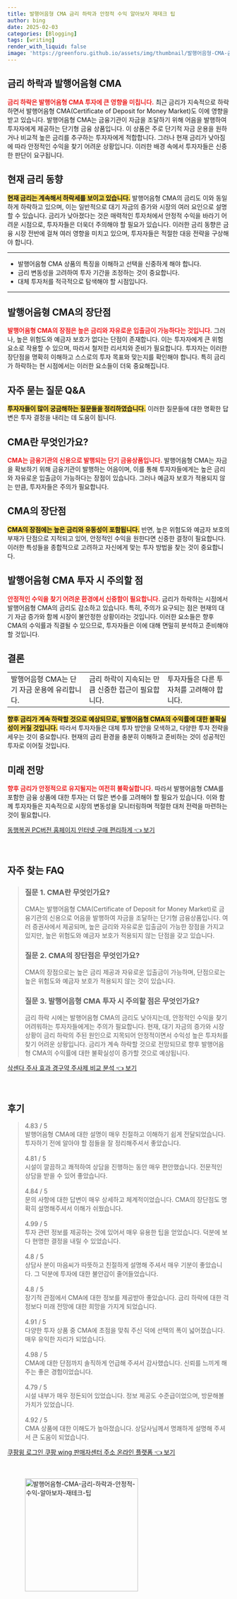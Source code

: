 ```yaml
---
title: 발행어음형 CMA 금리 하락과 안정적 수익 알아보자 재테크 팁
author: bing
date: 2025-02-03
categories: [Blogging]
tags: [writing]
render_with_liquid: false
image: 'https://greenforu.github.io/assets/img/thumbnail/발행어음형-CMA-금리-하락과-안정적-수익-알아보자-재테크-팁.webp'
---
```



<h2 id='금리 하락과 발행어음형 CMA'>금리 하락과 발행어음형 CMA</h2>

<p><b><span style="color: #ee2323;">금리 하락은 발행어음형 CMA 투자에 큰 영향을 미칩니다.</span></b> 최근 금리가 지속적으로 하락하면서 발행어음형 CMA(Certificate of Deposit for Money Market)도 이에 영향을 받고 있습니다. 발행어음형 CMA는 금융기관이 자금을 조달하기 위해 어음을 발행하여 투자자에게 제공하는 단기형 금융 상품입니다. 이 상품은 주로 단기적 자금 운용을 원하거나 비교적 높은 금리를 추구하는 투자자에게 적합합니다. 그러나 현재 금리가 낮아짐에 따라 안정적인 수익을 찾기 어려운 상황입니다. 이러한 배경 속에서 투자자들은 신중한 판단이 요구됩니다.</p>

<h2 id='현재 금리 동향'>현재 금리 동향</h2>

<p><b><span style="background-color: #ffe066;">현재 금리는 계속해서 하락세를 보이고 있습니다.</span></b> 발행어음형 CMA의 금리도 이와 동일하게 하락하고 있으며, 이는 일반적으로 대기 자금의 증가와 시장의 여러 요인으로 설명할 수 있습니다. 금리가 낮아졌다는 것은 매력적인 투자처에서 안정적 수익을 바라기 어려운 시점으로, 투자자들은 더욱더 주의해야 할 필요가 있습니다. 이러한 금리 동향은 금융 시장 전반에 걸쳐 여러 영향을 미치고 있으며, 투자자들은 적절한 대응 전략을 구상해야 합니다.</p>

<hr />

<ul>
    <li>발행어음형 CMA 상품의 특징을 이해하고 선택을 신중하게 해야 합니다.</li>
    <li>금리 변동성을 고려하여 투자 기간을 조정하는 것이 중요합니다.</li>
    <li>대체 투자처를 적극적으로 탐색해야 할 시점입니다.</li>
</ul>

<hr />

<h2 id='발행어음형 CMA의 장단점'>발행어음형 CMA의 장단점</h2>

<p><b><span style="color: #ee2323;">발행어음형 CMA의 장점은 높은 금리와 자유로운 입출금이 가능하다는 것입니다.</span></b> 그러나, 높은 위험도와 예금자 보호가 없다는 단점이 존재합니다. 이는 투자자에게 큰 위험 요소로 작용할 수 있으며, 따라서 철저한 리서치와 준비가 필요합니다. 투자자는 이러한 장단점을 명확히 이해하고 스스로의 투자 목표와 맞는지를 확인해야 합니다. 특히 금리가 하락하는 현 시점에서는 이러한 요소들이 더욱 중요해집니다.</p>

<h2 id='자주 묻는 질문 Q&A'>자주 묻는 질문 Q&A</h2>

<p><b><span style="background-color: #ffe066;">투자자들이 많이 궁금해하는 질문들을 정리하였습니다.</span></b> 이러한 질문들에 대한 명확한 답변은 투자 결정을 내리는 데 도움이 됩니다.</p>

<h2 id='CMA란 무엇인가요?'>CMA란 무엇인가요?</h2>

<p><b><span style="color: #ee2323;">CMA는 금융기관의 신용으로 발행되는 단기 금융상품입니다.</span></b> 발행어음형 CMA는 자금을 확보하기 위해 금융기관이 발행하는 어음이며, 이를 통해 투자자들에게는 높은 금리와 자유로운 입출금이 가능하다는 장점이 있습니다. 그러나 예금자 보호가 적용되지 않는 만큼, 투자자들은 주의가 필요합니다.</p>

<h2 id='CMA의 장단점'>CMA의 장단점</h2>

<p><b><span style="background-color: #ffe066;">CMA의 장점에는 높은 금리와 유동성이 포함됩니다.</span></b> 반면, 높은 위험도와 예금자 보호의 부재가 단점으로 지적되고 있어, 안정적인 수익을 원한다면 신중한 결정이 필요합니다. 이러한 특성들을 종합적으로 고려하고 자신에게 맞는 투자 방법을 찾는 것이 중요합니다.</p>

<h2 id='발행어음형 CMA 투자 시 주의할 점'>발행어음형 CMA 투자 시 주의할 점</h2>

<p><b><span style="color: #ee2323;">안정적인 수익을 찾기 어려운 환경에서 신중함이 필요합니다.</span></b> 금리가 하락하는 시점에서 발행어음형 CMA의 금리도 감소하고 있습니다. 특히, 주의가 요구되는 점은 현재의 대기 자금 증가와 함께 시장이 불안정한 상황이라는 것입니다. 이러한 요소들은 향후 CMA의 수익률과 직결될 수 있으므로, 투자자들은 이에 대해 면밀히 분석하고 준비해야 할 것입니다.</p>

<h2 id='결론'>결론</h2>

<table>
    <tr>
        <td>발행어음형 CMA는 단기 자금 운용에 유리합니다.</td>
        <td>금리 하락이 지속되는 만큼 신중한 접근이 필요합니다.</td>
        <td>투자자들은 다른 투자처를 고려해야 합니다.</td>
    </tr>
</table>

<p><b><span style="background-color: #ffe066;">향후 금리가 계속 하락할 것으로 예상되므로, 발행어음형 CMA의 수익률에 대한 불확실성이 커질 것입니다.</span></b> 따라서 투자자들은 대체 투자 방안을 모색하고, 다양한 투자 전략을 세우는 것이 중요합니다. 현재의 금리 환경을 충분히 이해하고 준비하는 것이 성공적인 투자로 이어질 것입니다.</p>

<h2 id='미래 전망'>미래 전망</h2>

<p><b><span style="color: #ee2323;">향후 금리가 안정적으로 유지될지는 여전히 불확실합니다.</span></b> 따라서 발행어음형 CMA를 포함한 금융 상품에 대한 투자는 더 많은 변수를 고려해야 할 필요가 있습니다. 이와 함께 투자자들은 지속적으로 시장의 변동성을 모니터링하며 적절한 대처 전력을 마련하는 것이 필요합니다.</p>


<p><a class="click-button" title="동행복권 PC버전 홈페이지 인터넷 구매 편리하게" href="https://greenforu.github.io/posts/%EB%8F%99%ED%96%89%EB%B3%B5%EA%B6%8C-PC%EB%B2%84%EC%A0%84-%ED%99%88%ED%8E%98%EC%9D%B4%EC%A7%80-%EC%9D%B8%ED%84%B0%EB%84%B7-%EA%B5%AC%EB%A7%A4-%ED%8E%B8%EB%A6%AC%ED%95%98%EA%B2%8C/" rel="dofollow">동행복권 PC버전 홈페이지 인터넷 구매 편리하게 👈 보기</a></p><br>
<h2 id='자주_찾는_FAQ'>자주 찾는 FAQ</h2>
<div itemscope="" itemtype="https://schema.org/FAQPage"> 
<blockquote> 
<div itemscope="" itemprop="mainEntity" itemtype="https://schema.org/Question"> 
<h3 itemprop="name">질문 1. CMA란 무엇인가요?</h3> 
<div itemscope="" itemprop="acceptedAnswer" itemtype="https://schema.org/Answer"> 
<span itemprop="text"> 
<p>CMA는 발행어음형 CMA(Certificate of Deposit for Money Market)로 금융기관의 신용으로 어음을 발행하여 자금을 조달하는 단기형 금융상품입니다. 여러 증권사에서 제공되며, 높은 금리와 자유로운 입출금이 가능한 장점을 가지고 있지만, 높은 위험도와 예금자 보호가 적용되지 않는 단점을 갖고 있습니다.</p> 
</span> 
</div> 
</div> 

<div itemscope="" itemprop="mainEntity" itemtype="https://schema.org/Question"> 
<h3 itemprop="name">질문 2. CMA의 장단점은 무엇인가요?</h3> 
<div itemscope="" itemprop="acceptedAnswer" itemtype="https://schema.org/Answer"> 
<span itemprop="text"> 
<p>CMA의 장점으로는 높은 금리 제공과 자유로운 입출금이 가능하며, 단점으로는 높은 위험도와 예금자 보호가 적용되지 않는 것이 있습니다.</p> 
</span> 
</div> 
</div> 

<div itemscope="" itemprop="mainEntity" itemtype="https://schema.org/Question"> 
<h3 itemprop="name">질문 3. 발행어음형 CMA 투자 시 주의할 점은 무엇인가요?</h3> 
<div itemscope="" itemprop="acceptedAnswer" itemtype="https://schema.org/Answer"> 
<span itemprop="text"> 
<p>금리 하락 시에는 발행어음형 CMA의 금리도 낮아지는데, 안정적인 수익을 찾기 어려워하는 투자자들에게는 주의가 필요합니다. 현재, 대기 자금의 증가와 시장 상황이 금리 하락의 주된 원인으로 지목되어 안정적이면서 수익성 높은 투자처를 찾기 어려운 상황입니다. 금리가 계속 하락할 것으로 전망되므로 향후 발행어음형 CMA의 수익률에 대한 불확실성이 증가할 것으로 예상됩니다.</p> 
</span> 
</div> 
</div> 
</blockquote> 
</div>
<p><a class="click-button" title="삭센다 주사 효과 경구약 주사제 비교 분석" href="https://greenforu.github.io/posts/%EC%82%AD%EC%84%BC%EB%8B%A4-%EC%A3%BC%EC%82%AC-%ED%9A%A8%EA%B3%BC-%EA%B2%BD%EA%B5%AC%EC%95%BD-%EC%A3%BC%EC%82%AC%EC%A0%9C-%EB%B9%84%EA%B5%90-%EB%B6%84%EC%84%9D/" rel="dofollow">삭센다 주사 효과 경구약 주사제 비교 분석 👈 보기</a></p><br>
<h2 id='후기'>후기</h2>
<div itemscope itemtype="https://schema.org/Product">
  <blockquote>
  <div itemprop="review" itemscope itemtype="https://schema.org/Review">
      <div itemprop="reviewRating" itemscope itemtype="https://schema.org/Rating"> <span itemprop="ratingValue">4.83</span> / <span itemprop="bestRating">5</span> </div>
      <span itemprop="reviewBody">발행어음형 CMA에 대한 설명이 매우 친절하고 이해하기 쉽게 전달되었습니다. 투자하기 전에 알아야 할 점들을 잘 정리해주셔서 좋았습니다.</span>
  </div>
  <br>
  <div itemprop="review" itemscope itemtype="https://schema.org/Review">
      <div itemprop="reviewRating" itemscope itemtype="https://schema.org/Rating"> <span itemprop="ratingValue">4.81</span> / <span itemprop="bestRating">5</span> </div>
      <span itemprop="reviewBody">시설이 깔끔하고 쾌적하여 상담을 진행하는 동안 매우 편안했습니다. 전문적인 상담을 받을 수 있어 좋았습니다.</span>
  </div>
  <br>
  <div itemprop="review" itemscope itemtype="https://schema.org/Review">
      <div itemprop="reviewRating" itemscope itemtype="https://schema.org/Rating"> <span itemprop="ratingValue">4.84</span> / <span itemprop="bestRating">5</span> </div>
      <span itemprop="reviewBody">문의 사항에 대한 답변이 매우 상세하고 체계적이었습니다. CMA의 장단점도 명확히 설명해주셔서 이해가 쉬웠습니다.</span>
  </div>
  <br>
  <div itemprop="review" itemscope itemtype="https://schema.org/Review">
      <div itemprop="reviewRating" itemscope itemtype="https://schema.org/Rating"> <span itemprop="ratingValue">4.99</span> / <span itemprop="bestRating">5</span> </div>
      <span itemprop="reviewBody">투자 관련 정보를 제공하는 것에 있어서 매우 유용한 팁을 얻었습니다. 덕분에 보다 현명한 결정을 내릴 수 있었습니다.</span>
  </div>
  <br>
  <div itemprop="review" itemscope itemtype="https://schema.org/Review">
      <div itemprop="reviewRating" itemscope itemtype="https://schema.org/Rating"> <span itemprop="ratingValue">4.8</span> / <span itemprop="bestRating">5</span> </div>
      <span itemprop="reviewBody">상담사 분이 마음씨가 따뜻하고 친절하게 설명해 주셔서 매우 기분이 좋았습니다. 그 덕분에 투자에 대한 불안감이 줄어들었습니다.</span>
  </div>
  <br>
  <div itemprop="review" itemscope itemtype="https://schema.org/Review">
      <div itemprop="reviewRating" itemscope itemtype="https://schema.org/Rating"> <span itemprop="ratingValue">4.8</span> / <span itemprop="bestRating">5</span> </div>
      <span itemprop="reviewBody">장기적 관점에서 CMA에 대한 정보를 제공받아 좋았습니다. 금리 하락에 대한 걱정보다 미래 전망에 대한 희망을 가지게 되었습니다.</span>
  </div>
  <br>
  <div itemprop="review" itemscope itemtype="https://schema.org/Review">
      <div itemprop="reviewRating" itemscope itemtype="https://schema.org/Rating"> <span itemprop="ratingValue">4.91</span> / <span itemprop="bestRating">5</span> </div>
      <span itemprop="reviewBody">다양한 투자 상품 중 CMA에 초점을 맞춰 주신 덕에 선택의 폭이 넓어졌습니다. 매우 유익한 자리가 되었습니다.</span>
  </div>
  <br>
  <div itemprop="review" itemscope itemtype="https://schema.org/Review">
      <div itemprop="reviewRating" itemscope itemtype="https://schema.org/Rating"> <span itemprop="ratingValue">4.98</span> / <span itemprop="bestRating">5</span> </div>
      <span itemprop="reviewBody">CMA에 대한 단점까지 솔직하게 언급해 주셔서 감사했습니다. 신뢰를 느끼게 해주는 좋은 경험이었습니다.</span>
  </div>
  <br>
  <div itemprop="review" itemscope itemtype="https://schema.org/Review">
      <div itemprop="reviewRating" itemscope itemtype="https://schema.org/Rating"> <span itemprop="ratingValue">4.79</span> / <span itemprop="bestRating">5</span> </div>
      <span itemprop="reviewBody">시설 내부가 매우 정돈되어 있었습니다. 정보 제공도 수준급이었으며, 방문해볼 가치가 있었습니다.</span>
  </div>
  <br>
  <div itemprop="review" itemscope itemtype="https://schema.org/Review">
      <div itemprop="reviewRating" itemscope itemtype="https://schema.org/Rating"> <span itemprop="ratingValue">4.92</span> / <span itemprop="bestRating">5</span> </div>
      <span itemprop="reviewBody">CMA 상품에 대한 이해도가 높아졌습니다. 상담사님께서 명쾌하게 설명해 주셔서 큰 도움이 되었습니다.</span>
  </div>
  </blockquote>
</div>
<p><a class="click-button" title="쿠팡윙 로그인 쿠팡 wing 판매자센터 주소 온라인 플랫폼" href="https://greenforu.github.io/posts/%EC%BF%A0%ED%8C%A1%EC%9C%99-%EB%A1%9C%EA%B7%B8%EC%9D%B8-%EC%BF%A0%ED%8C%A1-wing-%ED%8C%90%EB%A7%A4%EC%9E%90%EC%84%BC%ED%84%B0-%EC%A3%BC%EC%86%8C-%EC%98%A8%EB%9D%BC%EC%9D%B8-%ED%94%8C%EB%9E%AB%ED%8F%BC/" rel="dofollow">쿠팡윙 로그인 쿠팡 wing 판매자센터 주소 온라인 플랫폼 👈 보기</a></p><br>
<figure class="image"><img src="https://greenforu.github.io/assets/img/thumbnail/발행어음형-CMA-금리-하락과-안정적-수익-알아보자-재테크-팁.webp" alt="발행어음형-CMA-금리-하락과-안정적-수익-알아보자-재테크-팁" width="256" height="256"></figure>